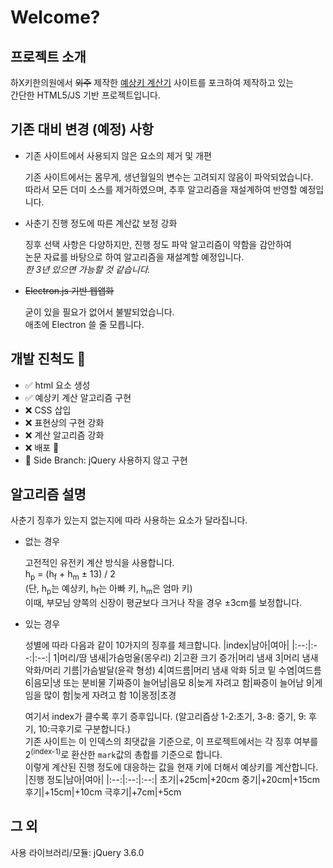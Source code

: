 # Welcome?
## 프로젝트 소개
하X키한의원에서 ~~외주~~ 제작한 [예상키 계산기](https://www.highki.com/kor/clinic/clinic0205.php)
사이트를 포크하여 제작하고 있는<br/>
간단한 HTML5/JS 기반 프로젝트입니다.
## 기존 대비 변경 (예정) 사항
- 기존 사이트에서 사용되지 않은 요소의 제거 및 개편
   
    기존 사이트에서는 몸무게, 생년월일의 변수는 고려되지 않음이 파악되었습니다.<br/>
    따라서 모든 더미 소스를 제거하였으며, 추후 알고리즘을 재설계하여 반영할 예정입니다.<br/>
- 사춘기 진행 정도에 따른 계산값 보정 강화
  
    징후 선택 사항은 다양하지만, 진행 정도 파악 알고리즘이 약함을 감안하여<br/>
    논문 자료를 바탕으로 하여 알고리즘을 재설계할 예정입니다.<br/>
    _한 3년 있으면 가능할 것 같습니다._
- ~~Electron.js 기반 웹앱화~~
    
    굳이 있을 필요가 없어서 불발되었습니다.<br/>
    애초에 Electron 쓸 줄 모릅니다.<br/>
## 개발 진척도 📝
- ✅ html 요소 생성
- ✅ 예상키 계산 알고리즘 구현
- ❌ CSS 삽입
- ❌ 표현상의 구현 강화
- ❌ 계산 알고리즘 강화
- ❌ 배포 🙂
- 🚩 Side Branch: jQuery 사용하지 않고 구현
## 알고리즘 설명
사춘기 징후가 있는지 없는지에 따라 사용하는 요소가 달라집니다.
- 없는 경우

    고전적인 유전키 계산 방식을 사용합니다.<br/>
    h<sub>p</sub> = (h<sub>f</sub> + h<sub>m</sub> ± 13) / 2<br/> (단, h<sub>p</sub>는 예상키, h<sub>f</sub>는 아빠 키, h<sub>m</sub>은 엄마 키)<br/>
    이때, 부모님 양쪽의 신장이 평균보다 크거나 작을 경우 ±3cm를 보정합니다.
- 있는 경우

    성별에 따라 다음과 같이 10가지의 징후를 체크합니다.
    |index|남아|여아|
    |:--:|:--:|:--:|
    1|머리/땀 냄새|가슴멍울(몽우리)
    2|고환 크기 증가|머리 냄새
    3|머리 냄새 악화/머리 기름|가슴발달(윤곽 형성)
    4|여드름|머리 냄새 악화
    5|코 밑 수염|여드름
    6|음모|냉 또는 분비물
    7|짜증이 늘어남|음모
    8|늦게 자려고 함|짜증이 늘어남
    9|게임을 많이 함|늦게 자려고 함
    10|몽정|초경
    
    여기서 index가 클수록 후기 증후입니다. (알고리즘상 1-2:초기, 3-8: 중기, 9: 후기, 10:극후기로 구분합니다.)<br/>
    기존 사이트는 이 인덱스의 최댓값을 기준으로, 이 프로젝트에서는 각 징후 여부를 2<sup>(index-1)</sup>로 환산한 `mark`값의 총합를 기준으로 합니다.<br/>
    이렇게 계산된 진행 정도에 대응하는 값을 현재 키에 더해서 예상키를 계산합니다.<br/>
    |진행 정도|남아|여아|
    |:--:|:--:|:--:|
    초기|+25cm|+20cm
    중기|+20cm|+15cm
    후기|+15cm|+10cm
    극후기|+7cm|+5cm
## 그 외
사용 라이브러리/모듈: jQuery 3.6.0
